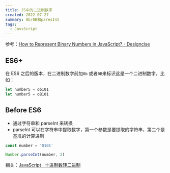 ```yaml
---
title: JS中的二进制数字
created: 2022-07-27
summary: 0b/0B和paresInt
tags:
  - JavsScript
---
```


参考：[How to Represent Binary Numbers in JavaScript? - Designcise](https://www.designcise.com/web/tutorial/how-to-represent-binary-numbers-in-javascript)

## ES6+

在 ES6 之后的版本，在二进制数字前加`0b` 或者`0B`来标识这是一个二进制数字，比如：

```js
let number5 = ob101
let number5 = oB101
```

## Before ES6

- 通过字符串和 parseInt 来转换
- parseInt 可以在字符串中提取数字，第一个参数是要提取的字符串，第二个是基准的计算进制

```js
const number = '0101'

Number.parseInt(number, 2)
```

相关：[JavaScript · 十进制数转二进制](/2022-03-04-decbin)
